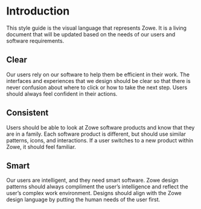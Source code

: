 # Introduction

This style guide is the visual language that represents Zowe. It is a living document that will be updated based on the needs of our users and software requirements.

## Clear
Our users rely on our software to help them be efficient in their work. The interfaces and experiences that we design should be clear so that there is never confusion about where to click or how to take the next step. Users should always feel confident in their actions.

## Consistent
Users should be able to look at Zowe software products and know that they are in a family. Each software product is different, but should use similar patterns, icons, and interactions. If a user switches to a new product within Zowe, it should feel familiar.

## Smart
Our users are intelligent, and they need smart software. Zowe design patterns should always compliment the user’s intelligence and reflect the user’s complex work environment. Designs should align with the Zowe design language by putting the human needs of the user first.
